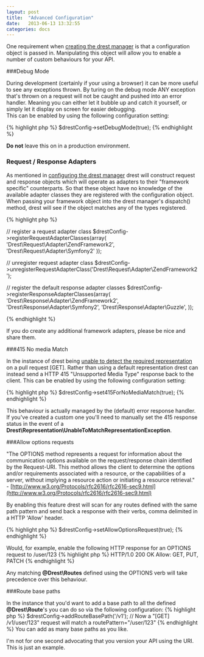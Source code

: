 ```yaml
---
layout: post
title:  "Advanced Configuration"
date:   2013-06-13 13:32:55
categories: docs
---
```


One requirement when [creating the drest manager]({{site.url}}/docs/getting-started/#configuring_the_drest_manager) is that a configuration object is passed in.
Manipulating this object will allow you to enable a number of custom behaviours for your API.

###Debug Mode 

During development (certainly if your using a browser) it can be more useful to see any exceptions thrown.
By turing on the debug mode ANY exception that's thrown on a request will not be caught and pushed into an error handler. Meaning you can either let it bubble up and catch it yourself, or simply let it display on screen for easier debugging.   
This can be enabled by using the following configuration setting:

{% highlight php %}
$drestConfig->setDebugMode(true);
{% endhighlight %}
<div class="alert alert-error"><strong>Do not</strong> leave this on in a production environment.</div>


### Request / Response Adapters

As mentioned in [configuring the drest manager]({{site.url}}/docs/getting-started/#configuring_the_drest_manager) drest will construct request and response objects which will operate as adapters to their "framework specific" counterparts.
So that these object have no knowledge of the available adapter classes they are registered with the configuration object. 
When passing your framework object into the drest manager's dispatch() method, drest will see if the object matches any of the types registered. 

{% highlight php %}

// register a request adapter class
$drestConfig->registerRequestAdapterClasses(array(
    'Drest\\Request\\Adapter\\ZendFramework2',
    'Drest\\Request\\Adapter\\Symfony2'
));

// unregister request adapter class
$drestConfig->unregisterRequestAdapterClass('Drest\\Request\\Adapter\\ZendFramework2');

// register the default response adapter classes
$drestConfig->registerResponseAdapterClasses(array(
    'Drest\\Response\\Adapter\\ZendFramework2',
    'Drest\\Response\\Adapter\\Symfony2',
    'Drest\\Response\\Adapter\\Guzzle',
));

{% endhighlight %}

<div class="alert alert-info">If you do create any additional framework adapters, please be nice and share them.</div>

###415 No media Match

In the instance of drest being [unable to detect the required representation]({{site.url}}/docs/representations/#content_type_detection) on a pull request \[GET\]. Rather than using a default representation drest can instead send a HTTP 415 "Unsupported Media Type" response back to the client.
This can be enabled by using the following configuration setting:

{% highlight php %}
$drestConfig->set415ForNoMediaMatch(true);
{% endhighlight %} 

This behaviour is actually managed by the (default) error response handler. If you've created a custom one you'll need to manually set the 415 response status in the event of a **Drest\Representation\UnableToMatchRepresentationException**.
 
 
###Allow options requests

"The OPTIONS method represents a request for information about the communication options available on the request/response chain identified by the Request-URI. This method allows the client to determine the options and/or requirements associated with a resource, or the capabilities of a server, without implying a resource action or initiating a resource retrieval." - [http://www.w3.org/Protocols/rfc2616/rfc2616-sec9.html](http://www.w3.org/Protocols/rfc2616/rfc2616-sec9.html)
 
By enabling this feature drest will scan for any routes defined with the same path pattern and send back a response with their verbs, comma delimited in a HTTP 'Allow' header.

{% highlight php %}
 $drestConfig->setAllowOptionsRequest(true);
{% endhighlight %}

Would, for example, enable the following HTTP response for an OPTIONS request to /user/123 
{% highlight php %}
HTTP/1.0 200 OK
Allow: GET, PUT, PATCH
{% endhighlight %} 
<div class="alert alert-info">Any matching <strong>@Drest\Routes</strong> defined using the OPTIONS verb will take precedence over this behaviour.</div>

 
###Route base paths

In the instance that you'd want to add a base path to all the defined **@Drest\Route**'s you can do so via the following configuration:
{% highlight php %}
$drestConfig->addRouteBasePath('/v1');
// Now a "[GET] /v1/user/123" request will match a routePattern="/user/123"
{% endhighlight %}
You can add as many base paths as you like.  
<div class="alert alert-error">I'm not for one second advocating that you version your API using the URI. This is just an example.</div>